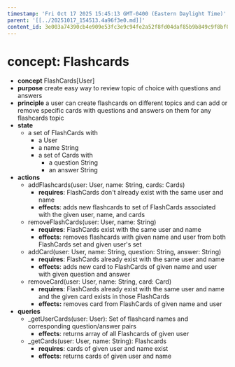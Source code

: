 ```yaml
---
timestamp: 'Fri Oct 17 2025 15:45:13 GMT-0400 (Eastern Daylight Time)'
parent: '[[../20251017_154513.4a96f3e0.md]]'
content_id: 3e003a74390cb4e909e53fc3e9c94fe2a52f8fd04daf85b9b849c9f8bf0120cd
---
```


# concept: Flashcards

* **concept** FlashCards\[User]
* **purpose** create easy way to review topic of choice with questions and answers
* **principle** a user can create flashcards on different topics and can add or remove specific cards with questions and answers on them for any flashcards topic
* **state**
  * a set of FlashCards with
    * a User
    * a name String
    * a set of Cards with
      * a question String
      * an answer String
* **actions**
  * addFlashcards(user: User, name: String, cards: Cards)
    * **requires**: FlashCards don't already exist with the same user and name
    * **effects**: adds new flashcards to set of FlashCards associated with the given user, name, and cards
  * removeFlashCards(user: User, name: String)
    * **requires**: FlashCards exist with the same user and name
    * **effects**: removes flashcards with given name and user from both FlashCards set and given user's set
  * addCard(user: User, name: String, question: String, answer: String)
    * **requires**: FlashCards already exist with the same user and name
    * **effects**: adds new card to FlashCards of given name and user with given question and answer
  * removeCard(user: User, name: String, card: Card)
    * **requires**:  FlashCards already exist with the same user and name and the given card exists in those FlashCards
    * **effects:** removes card from FlashCards of given name and user
* **queries**
  * \_getUserCards(user: User): Set of flashcard names and corresponding question/answer pairs
    * **effects**: returns array of all Flashcards of given user
  * \_getCards(user: User, name: String): Flashcards
    * **requires**: cards of given user and name exist
    * **effects**: returns cards of given user and name
